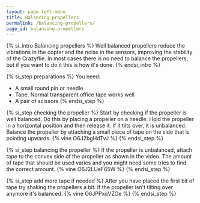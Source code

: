 ```yaml
---
layout: page-left-menu
title: Balancing propellers
permalink: /balancing-propellers/
page_id: balancing-propellers
---
```


{% si_intro Balancing propellers %}
Well balanced propellers reduce the vibrations in the copter and the noise in the
sensors, improving the stability of the Crazyflie. In most cases there is no 
need to balance the propellers, but if you want to do it this is how it's done.
{% endsi_intro %}

{% si_step preparations %}
You need:

* A small round pin or needle
* Tape. Normal transparent office tape works well
* A pair of scissors
{% endsi_step %}

{% si_step checking the propeller %}
Start by checking if the propeller is well balanced. Do this by
placing a propeller on a needle. Hold the propeller in a horizontal
position and then release it. If it tilts over, it is unbalanced. Balance
the propeller by attaching a small piece of tape on the side that is
pointing upwards.
{% vine O6J2bgHdTvJ %}
{% endsi_step %}

{% si_step balancing the propeller %}
If the propeller is unbalanced, attach tape to the convex side of the
propeller as shown in the video. The amount of tape that should be used
varies and you might need some tries to find the correct amount.
{% vine O6J2LUeF65W %}
{% endsi_step %}

{% si_step add more tape if needed %}
After you have placed the first bit of tape try shaking the propellers a
bit. If the propeller isn't tilting over anymore it's balanced.
{% vine O6JPPxqVZOe %}
{% endsi_step %}
